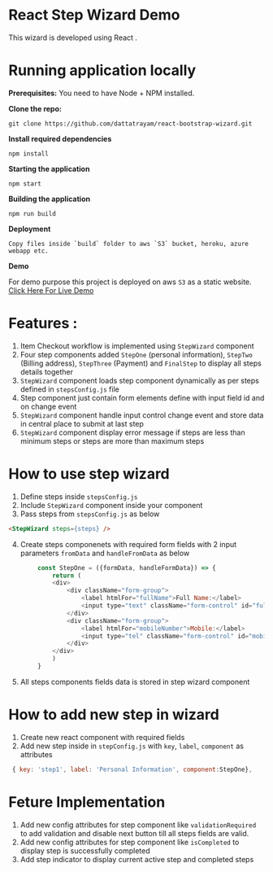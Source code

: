 # **React Step Wizard Demo**

This wizard is developed using React . 

# Running application locally

**Prerequisites:** You need to have Node + NPM installed.

**Clone the repo:**

    git clone https://github.com/dattatrayam/react-bootstrap-wizard.git

**Install required dependencies**

    npm install

**Starting the application**

    npm start

**Building the application**

    npm run build
**Deployment**

    Copy files inside `build` folder to aws `S3` bucket, heroku, azure webapp etc.
**Demo**

For demo purpose this project is deployed on aws `S3` as a static website. 
[Click Here For Live Demo](http://checkout-wizard-demo.s3-website.ap-south-1.amazonaws.com/)

# Features :
1. Item Checkout workflow is implemented using `StepWizard` component
2. Four step components added `StepOne` (personal information), `StepTwo` (Billing address), `StepThree` (Payment) and `FinalStep` to display all steps details together
3. `StepWizard` component loads step component dynamically as per steps defined in `stepsConfig.js` file
4. Step component just contain form elements define with input field id and on change event
5. `StepWizard` component handle input control change event and store data in central place to submit at last step
6. `StepWizard` component display error message if steps are less than minimum steps or steps are more than maximum steps 

# How to use step wizard
1. Define steps inside `stepsConfig.js`
2. Include `StepWizard` component inside your component
3. Pass steps from `stepsConfig.js` as below
```html
<StepWizard steps={steps} />
```
4. Create steps componenets with required form fields with 2 input parameters `fromData` and `handleFromData` as below
```javascript
        const StepOne = ({formData, handleFormData}) => {
            return (
            <div>
                <div className="form-group">
                    <label htmlFor="fullName">Full Name:</label>
                    <input type="text" className="form-control" id="fullName" value={formData.fullName ? formData.fullName : ""} onChange={handleFormData("fullName")} />
                </div>
                <div className="form-group">
                    <label htmlFor="mobileNumber">Mobile:</label>
                    <input type="tel" className="form-control" id="mobileNumber" value={formData.mobileNumber? formData.mobileNumber : ""} onChange={handleFormData("mobileNumber")} />
                </div>
            </div>
            )
        }

```
5. All steps components fields data is stored in step wizard component 

# How to add new step in  wizard
1. Create new react component with required fields 
2. Add new step inside in `stepConfig.js` with `key`, `label`, `component` as attributes 
```javascript
 { key: 'step1', label: 'Personal Information', component:StepOne},
```

# Feture Implementation
1. Add new config attributes for step component like `validationRequired` to add validation and disable next button till all steps fields are valid.
2. Add new config attributes for step component like `isCompleted` to display step is successfully completed
3. Add step indicator to display current active step and completed steps
